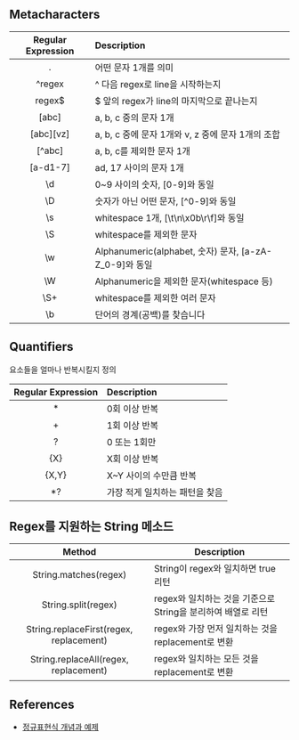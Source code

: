 ## Metacharacters
|  Regular Expression  | 	Description                                     |
|:--------------------:|:-------------------------------------------------|
|          .           | 	어떤 문자 1개를 의미                                    |
|       ^regex	        | ^ 다음 regex로 line을 시작하는지                          |
|        regex$        | 	$ 앞의 regex가 line의 마지막으로 끝나는지                    |
|        [abc]         | 	a, b, c 중의 문자 1개                                |
|      [abc][vz]       | 	a, b, c 중에 문자 1개와 v, z 중에 문자 1개의 조합             |
|        [^abc]        | 	a, b, c를 제외한 문자 1개                              |
|      [a-d1-7]	       | ad, 17 사이의 문자 1개                                 |
|          \d          | 	0~9 사이의 숫자, [0-9]와 동일                           |
|          \D          | 	숫자가 아닌 어떤 문자, [^0-9]와 동일                        |
|          \s          | 	whitespace 1개, [\t\n\x0b\r\f]와 동일               |
|          \S          | 	whitespace를 제외한 문자                              |
|          \w          | 	Alphanumeric(alphabet, 숫자) 문자, [a-zA-Z_0-9]와 동일 |
|          \W          | 	Alphanumeric을 제외한 문자(whitespace 등)              |
|         \S+          | 	whitespace를 제외한 여러 문자                           |
|         \b	          | 단어의 경계(공백)를 찾습니다                                 |
## Quantifiers
요소들을 얼마나 반복시킬지 정의

| Regular Expression | 	Description|
|:------:|:---------------------|
| * | 	0회 이상 반복|
| + | 	1회 이상 반복|
| ? | 	0 또는 1회만|
|   {X}   | 	X회 이상 반복|
|   {X,Y}   | 	X~Y 사이의 수만큼 반복|
|   *?   | 	가장 적게 일치하는 패턴을 찾음|

## Regex를 지원하는 String 메소드
|                                    Method                                    | 	Description                             |
|:----------------------------------------------------------------------------:|------------------------------------------|
|                            String.matches(regex)                             | 	String이 regex와 일치하면 true 리턴             |
|                             String.split(regex)                              | 	regex와 일치하는 것을 기준으로 String을 분리하여 배열로 리턴 |
| String.replaceFirst(regex, replacement)| 	regex와 가장 먼저 일치하는 것을 replacement로 변환    |
|    String.replaceAll(regex, replacement)	| regex와 일치하는 모든 것을 replacement로 변환        |
## References
- [정규표현식 개념과 예제](https://codechacha.com/ko/java-regex/)